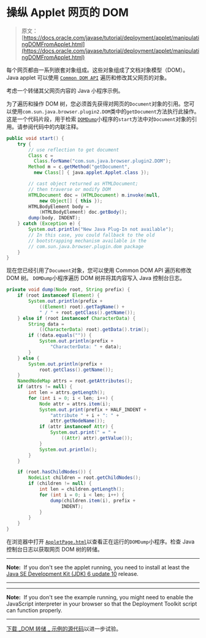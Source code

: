 # 操纵 Applet 网页的 DOM

> 原文： [https://docs.oracle.com/javase/tutorial/deployment/applet/manipulatingDOMFromApplet.html](https://docs.oracle.com/javase/tutorial/deployment/applet/manipulatingDOMFromApplet.html)

每个网页都由一系列嵌套对象组成。这些对象组成了文档对象模型（DOM）。 Java applet 可以使用 [`Common DOM API`](https://docs.oracle.com/javase/8/docs/jre/api/plugin/dom/index.html) 遍历和修改其父网页的对象。

考虑一个转储其父网页内容的 Java 小程序示例。

为了遍历和操作 DOM 树，您必须首先获得对网页的`Document`对象的引用。您可以使用`com.sun.java.browser.plugin2.DOM`类中的`getDocument`方法执行此操作。这是一个代码片段，用于检索 [``DOMDump``](examples/applet_TraversingDOM/src/DOMDump.java)小程序的`start`方法中对`Document`对象的引用。请参阅代码中的内联注释。

```java
public void start() {
    try {
        // use reflection to get document
        Class c =
          Class.forName("com.sun.java.browser.plugin2.DOM");
        Method m = c.getMethod("getDocument",
          new Class[] { java.applet.Applet.class });

        // cast object returned as HTMLDocument;
        // then traverse or modify DOM
        HTMLDocument doc = (HTMLDocument) m.invoke(null,
            new Object[] { this });
        HTMLBodyElement body =
            (HTMLBodyElement) doc.getBody();
        dump(body, INDENT);
    } catch (Exception e) {
        System.out.println("New Java Plug-In not available");
        // In this case, you could fallback to the old
        // bootstrapping mechanism available in the
        // com.sun.java.browser.plugin.dom package
    }
}

```

现在您已经引用了`Document`对象，您可以使用 Common DOM API 遍历和修改 DOM 树。 `DOMDump`小程序遍历 DOM 树并将其内容写入 Java 控制台日志。

```java
private void dump(Node root, String prefix) {
    if (root instanceof Element) {
        System.out.println(prefix +
            ((Element) root).getTagName() + 
            " / " + root.getClass().getName());
    } else if (root instanceof CharacterData) {
        String data =
            ((CharacterData) root).getData().trim();
        if (!data.equals("")) {
            System.out.println(prefix +
                "CharacterData: " + data);
        }
    } else {
        System.out.println(prefix +
            root.getClass().getName());
    }
    NamedNodeMap attrs = root.getAttributes();
    if (attrs != null) {
        int len = attrs.getLength();
        for (int i = 0; i < len; i++) {
            Node attr = attrs.item(i);
            System.out.print(prefix + HALF_INDENT +
                "attribute " + i + ": " +
                attr.getNodeName());
            if (attr instanceof Attr) {
                System.out.print(" = " +
                    ((Attr) attr).getValue());
            }
            System.out.println();
        }
    }

    if (root.hasChildNodes()) {
        NodeList children = root.getChildNodes();
        if (children != null) {
            int len = children.getLength();
            for (int i = 0; i < len; i++) {
                dump(children.item(i), prefix +
                    INDENT);
            }
        }
    }
}

```

在浏览器中打开 [``AppletPage.html``](examples/dist/applet_TraversingDOM/AppletPage.html)以查看正在运行的`DOMDump`小程序。检查 Java 控制台日志以获取网页 DOM 树的转储。

* * *

**Note:**  If you don't see the applet running, you need to install at least the [Java SE Development Kit (JDK) 6 update 10](http://www.oracle.com/technetwork/java/javase/downloads/index.html) release.

* * *

* * *

**Note:**  If you don't see the example running, you might need to enable the JavaScript interpreter in your browser so that the Deployment Toolkit script can function properly.

* * *

[下载 _DOM 转储 _ 示例的源代码](examplesIndex.html#ManipulatingDOM)以进一步试验。